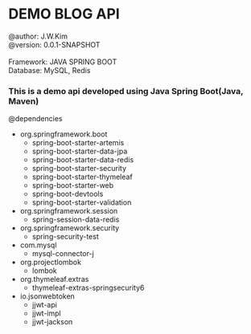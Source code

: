 # DEMO BLOG API
@author: J.W.Kim\
@version: 0.0.1-SNAPSHOT\
 \
Framework: JAVA SPRING BOOT\
Database: MySQL, Redis

### This is a demo api developed using Java Spring Boot(Java, Maven)
@dependencies
- org.springframework.boot
  - spring-boot-starter-artemis
  - spring-boot-starter-data-jpa
  - spring-boot-starter-data-redis
  - spring-boot-starter-security
  - spring-boot-starter-thymeleaf
  - spring-boot-starter-web
  - spring-boot-devtools
  - spring-boot-starter-validation
- org.springframework.session
  - spring-session-data-redis
- org.springframework.security
  - spring-security-test
- com.mysql
  - mysql-connector-j
- org.projectlombok
  - lombok
- org.thymeleaf.extras
  - thymeleaf-extras-springsecurity6
- io.jsonwebtoken
  - jjwt-api
  - jjwt-impl
  - jjwt-jackson